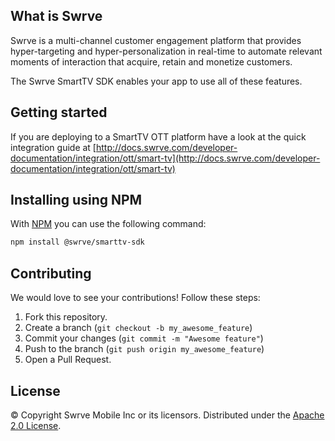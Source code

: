 What is Swrve
-------------
Swrve is a multi-channel customer engagement platform that provides hyper-targeting and hyper-personalization in real-time to automate relevant moments of interaction that acquire, retain and monetize customers.

The Swrve SmartTV SDK enables your app to use all of these features.

Getting started
---------------
If you are deploying to a SmartTV OTT platform have a look at the quick integration guide at [http://docs.swrve.com/developer-documentation/integration/ott/smart-tv](http://docs.swrve.com/developer-documentation/integration/ott/smart-tv)

Installing using NPM
------------------
With [NPM](https://www.npmjs.com/) you can use the following command:

```bash
npm install @swrve/smarttv-sdk
```

Contributing
------------
We would love to see your contributions! Follow these steps:

1. Fork this repository.
2. Create a branch (`git checkout -b my_awesome_feature`)
3. Commit your changes (`git commit -m "Awesome feature"`)
4. Push to the branch (`git push origin my_awesome_feature`)
5. Open a Pull Request.

License
-------
© Copyright Swrve Mobile Inc or its licensors. Distributed under the [Apache 2.0 License](LICENSE).
